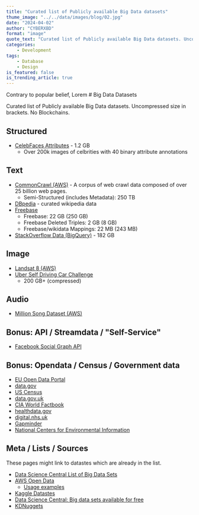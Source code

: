 ```yaml
---
title: "Curated list of Publicly available Big Data datasets"
thume_image: "../../data/images/blog/02.jpg"
date: "2024-04-02"
author: "CYBERXBD"
format: "image"
quote_text: "Curated list of Publicly available Big Data datasets. Uncompressed size in brackets."
categories: 
    - Development
tags:
    - Database
    - Design
is_featured: false
is_trending_article: true
---
```


Contrary to popular belief, Lorem # Big Data Datasets

Curated list of Publicly available Big Data datasets. Uncompressed size in brackets.
No Blockchains.
 
## Structured

- [CelebFaces Attributes](https://www.kaggle.com/jessicali9530/celeba-dataset) - 1.2 GB
  - Over 200k images of celbrities with 40 binary attribute annotations


## Text

- [CommonCrawl (AWS)](https://registry.opendata.aws/commoncrawl/) - A corpus of web crawl data composed of over 25 billion web pages.
  - Semi-Structured (includes Metadata): 250 TB
- [DBpedia](https://wiki.dbpedia.org/) - curated wikipedia data
- [Freebase](https://developers.google.com/freebase/)
  - Freebase: 22 GB (250 GB)
  - Freebase Deleted Triples: 2 GB (8 GB)
  - Freebase/wikidata Mappings: 22 MB (243 MB)
- [StackOverflow Data (BigQuery)](https://www.kaggle.com/stackoverflow/stackoverflow) - 182 GB

## Image

- [Landsat 8 (AWS)](https://registry.opendata.aws/landsat-8/)
- [Uber Self Driving Car Challenge](https://github.com/udacity/self-driving-car)
  - 200 GB+ (compressed)

## Audio

- [Million Song Dataset (AWS)](https://aws.amazon.com/datasets/million-song-dataset/)

## Bonus: API / Streamdata / "Self-Service"

- [Facebook Social Graph API](https://developers.facebook.com/docs/graph-api)

## Bonus: Opendata / Census / Government data

- [EU Open Data Portal](https://data.europa.eu/euodp/en/data/)
- [data.gov](https://www.data.gov/)
- [US Census](https://www.census.gov/data.html)
- [data.gov.uk](https://data.gov.uk/)
- [CIA World Factbook](https://www.cia.gov/library/publications/the-world-factbook/)
- [healthdata.gov](https://healthdata.gov/)
- [digital.nhs.uk](https://digital.nhs.uk/)
- [Gapminder](https://www.gapminder.org/data/)
- [National Centers for Environmental Information](https://www.ncdc.noaa.gov/data-access/quick-links#loc-clim)

## Meta / Lists / Sources

These pages might link to datastes which are already in the list.

- [Data Science Central List of Big Data Sets](https://www.datasciencecentral.com/group/data-science-apprenticeship/forum/topics/update-about-our-data-science-apprenticeship)
- [AWS Open Data](https://registry.opendata.aws/)
  - [Usage examples](https://registry.opendata.aws/usage-examples)
- [Kaggle Datastes](https://www.kaggle.com/datasets?sortBy=hottest&group=public&page=1&pageSize=20&size=large&filetype=all&license=all)
- [Data Science Central: Big data sets available for free](https://www.datasciencecentral.com/forum/topics/big-data-sets-available-for-free?groupUrl=resources)
- [KDNuggets](https://www.kdnuggets.com/datasets/index.html)